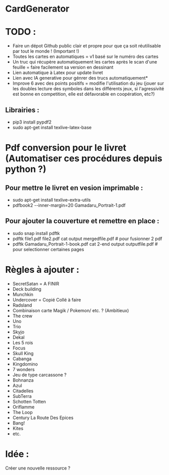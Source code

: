 # CardGenerator






# TODO :
- Faire un dépot Github public clair et propre pour que ça soit réutilisable par tout le monde ! (Important !)
- Toutes les cartes en automatiques = v1 basé sur le numéro des cartes
- Un truc qui récupère automatiquement les cartes après le scan d'une feuille = faire facilement sa version en dessinant
- Lien automatique à Latex pour update livret
- Lien avec IA generative pour génrer des trucs automatiquement*
- Improve 6 avec des points positifs = modifie l'utilisation du jeu (jouer sur les doubles lecture des symboles dans les différents jeux, si l'agressivité est bonne en competition, elle est défavorable en coopération, etc?)

## Librairies :
<!-- - pip3 install pypdf2 -->
- pip3 install pypdf2
- sudo apt-get install texlive-latex-base

# Pdf conversion pour le livret (Automatiser ces procédures depuis python ?)

## Pour mettre le livret en vesion imprimable :
- sudo apt-get install texlive-extra-utils
- pdfbook2 --inner-margin=20 Gamadaru_Portrait-1.pdf 

## Pour ajouter la couverture et remettre en place :
- sudo snap install pdftk
- pdftk file1.pdf file2.pdf cat output mergedfile.pdf # pour fusionner 2 pdf
- pdftk Gamadaru_Portrait-1-book.pdf  cat 2-end output outputfile.pdf  # pour selectionner certaines pages

# Règles à ajouter :
- SecretSatan = A FINIR
- Deck building
- Munchkin
- Undercover = Copié Collé à faire
- Radsland
- Combinaison carte Magik / Pokemon/ etc. ? (Ambitieux)
- The crew
- Uno
- Trio
- Skyjo
- Dekal
- Les 5 rois
- Focus
- Skull King
- Cabanga
- Kingdomino
- 7 wonders
- Jeu de type carcassone ?
- Bohnanza
- Azul
- Citadelles
- SubTerra
- Schotten Totten
- Oriflamme
- The Loop
- Century La Route Des Epices
- Bang!
- Kites
- etc.

# Idée :
Créer une nouvelle ressource ?
